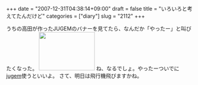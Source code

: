 +++
date = "2007-12-31T04:38:14+09:00"
draft = false
title = "いろいろと考えてたんだけど"
categories = ["diary"]
slug = "2112"
+++

うちの高田が作ったJUGEMのバナーを見てたら、なんだか「やったー」と叫びたくなった。
<img src="http://ieiriblog.img.jugem.jp/20071231_404117.gif" alt="" width="150" height="104" class="pict" />
ね、なるでしょ。やったーついでに<a href="http://jugem.jp" target="_blank">jugem</a>使うといいよ。
さて、明日は飛行機飛びますかね。
